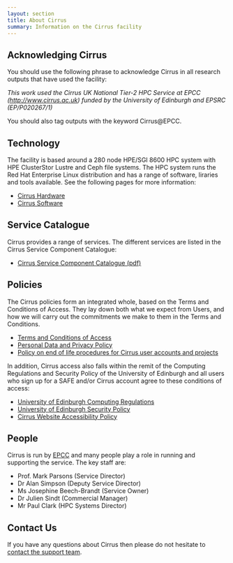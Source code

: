```yaml
---
layout: section
title: About Cirrus 
summary: Information on the Cirrus facility
---
```


## Acknowledging Cirrus

You should use the following phrase to acknowledge Cirrus in all research outputs that have used the facility:

*This work used the Cirrus UK National Tier-2 HPC Service at EPCC (http://www.cirrus.ac.uk) funded by the University of Edinburgh and EPSRC (EP/P020267/1)*

You should also tag outputs with the keyword Cirrus@EPCC.

## Technology

The facility is based around a 280 node HPE/SGI 8600 HPC system with HPE ClusterStor Lustre
and Ceph file systems. The HPC system runs the Red Hat Enterprise Linux distribution and has a 
range of software, liraries and tools available. See the following pages
for more information:

  - [Cirrus Hardware](hardware.html)
  - [Cirrus Software](software.html)

## Service Catalogue

Cirrus provides a range of services. The different services are listed in the 
Cirrus Service Component Catalogue:

  - [Cirrus Service Component Catalogue (pdf)](Cirrus_Service_Component_Catalogue.pdf)

## Policies

The Cirrus policies form an integrated whole, based on the Terms and
Conditions of Access. They lay down both what we expect from Users, and
how we will carry out the commitments we make to them in the Terms and
Conditions.

  - [Terms and Conditions of Access](policies/tandc.html)
  - [Personal Data and Privacy Policy](policies/privacy.html)
  - [Policy on end of life procedures for Cirrus user accounts and
    projects](policies/project_account_closing.html)

In addition, Cirrus access also falls within the remit of the Computing
Regulations and Security Policy of the University of Edinburgh and all
users who sign up for a SAFE and/or Cirrus account agree to these
conditions of access:

  - [University of Edinburgh Computing
    Regulations](http://www.ed.ac.uk/information-services/about/policies-and-regulations/computing-regulations)
  - [University of Edinburgh Security
    Policy](http://www.ed.ac.uk/information-services/about/policies-and-regulations/security-policies/security-policy)
  - [Cirrus Website Accessibility Policy](policies/accessibility)

## People

Cirrus is run by [EPCC](http://www.epcc.ed.ac.uk) and many people play a
role in running and supporting the service. The key staff are:

* Prof. Mark Parsons (Service Director)
* Dr Alan Simpson (Deputy Service Director)
* Ms Josephine Beech-Brandt (Service Owner)
* Dr Julien Sindt (Commercial Manager)
* Mr Paul Clark (HPC Systems Director)

## Contact Us

If you have any questions about Cirrus then please do not hesitate to
[contact the support team](../support/).
